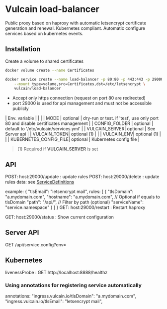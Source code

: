 # Vulcain load-balancer

Public proxy based on haproxy with automatic letsencrypt certificate generation and renewal.
Kubernetes compliant. Automatic configure services based on kubernetes events.

## Installation

Create a volume to shared certificates

``` bash
docker volume create --name Certificates

docker service create --name load-balancer -p 80:80 -p 443:443 -p 29000:29000 \
    --mount type=volume,src=Certificates,dst=/etc/letsencrypt \
    vulcain/load-balancer
```

* Accept only https connection (request on port 80 are redirected)
* port 29000 is used for api management and must not be accessible publicly

| Env. variable | | |
| MODE | optional | dry-run or test. if 'test', use only port 80 and disable certificates management |
| CONFIG_FOLDER | optional | default to '/etc/vulcain/services.yml' |
| VULCAIN_SERVER| optional | See Server api |
| VULCAIN_TOKEN| optional (1) | |
| VULCAIN_ENV| optional (1) | |
| KUBERNETES_CONFIG_FILE| optional | Kubernetes config file |

> (1) Required if **VULCAIN_SERVER** is set

## API

POST: host:29000/update : update rules
POST: host:29000/delete : update rules
data: see [ServiceDefinitions](src/model.ts)

example:
{
    "tlsEmail": "letsencrypt mail",
    rules: [
        {
            "tlsDomain": "a.mydomain.com",
            "hostname": "a.mydomain.com", // Optional if equals to tlsDomain
            "path": "/api/", // Filter by path (optional)
            "serviceName": "service.namespace"
        }
    ]
}
GET: host:29000/restart : Restart haproxy

GET: host:29000/status : Show current configuration

## Server API

GET /api/service.config?env=

## Kubernetes

livenessProbe : GET http://localhost:8888/healthz

### Using annotations for registering service automatically

annotations:
  "ingress.vulcain.io/tlsDomain": "a.mydomain.com",
  "ingress.vulcain.io/tlsEmail": "letsencrypt mail",
